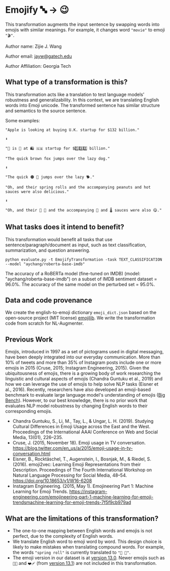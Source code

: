 # Emojify 🔤 → 😉

This transformation augments the input sentence by swapping words into emojis with similar meanings. For example, it changes word `"movie"` to emoji `"🎬"`.

Author name: Zijie J. Wang

Author email: jayw@gatech.edu

Author Affiliation: Georgia Tech

## What type of a transformation is this?

This transformation acts like a translation to test language models' robustness and generalizability. In this context, we are translating English words into Emoji unicode. The transformed sentence has similar structure and semantics to the source sentence.

Some examples:

```
"Apple is looking at buying U.K. startup for $132 billion."

⬇

"🍎 is 👀 at 🛍️ 🇬🇧 startup for $1️⃣3️⃣2️⃣ billion."
```

```
"The quick brown fox jumps over the lazy dog."

⬇

"The quick 🟤 🦊 jumps over the lazy 🐕."
```

```
"Oh, and their spring rolls and the accompanying peanuts and hot sauces were also delicious."

⬇

"Oh, and their 🌱 🧻 and the accompanying 🥜 and 🌡️ sauces were also 😋."
```

## What tasks does it intend to benefit?

This transformation would benefit all tasks that use sentence/paragraph/document as input, such as text classification, summarization, and question answering.

```shell
python evaluate.py -t EmojifyTransformation -task TEXT_CLASSIFICATION --model "aychang/roberta-base-imdb"
```

The accuracy of a RoBERTa model (fine-tuned on IMDB) (model: "aychang/roberta-base-imdb") on a subset of IMDB sentiment dataset = 96.0%. The accuracy of the same model on the perturbed set = 95.0%.

## Data and code provenance

We create the english-to-emoji dictionary `emoji_dict.json` based on the open-source project (MIT license) [emojilib](https://github.com/muan/emojilib). We write the transformation code from scratch for NL-Augmenter.

## Previous Work

Emojis, introduced in 1997 as a set of pictograms used in digital messaging, have been deeply integrated into our everyday communication. More than 10% of tweets and more than 35% of Instagram posts include one or more emojis in 2015 (Cruse, 2015; Instagram Engineering, 2015). Given the ubiquitousness of emojis, there is a growing body of work researching the linguistic and cultural aspects of emojis (Chandra Guntuku et al., 2019) and how we can leverage the use of emojis to help solve NLP tasks (Eisner et al., 2016). Recently, researchers have also developed an emoji-based benchmark to evaluate large language model's understanding of emojis ([Big Bench](https://github.com/google/BIG-bench/tree/56a2db6a8d27151401c2a6cb677f54e2252d3ae5/bigbench/benchmark_tasks/emoji-movie)). However, to our best knowledge, there is no prior work that evaluates NLP model robustness by changing English words to their corresponding emojis.

- Chandra Guntuku, S., Li, M., Tay, L., & Ungar, L. H. (2019). Studying Cultural Differences in Emoji Usage across the East and the West. Proceedings of the International AAAI Conference on Web and Social Media, 13(01), 226–235.
- Cruse, J. (2015, November 18). Emoji usage in TV conversation. https://blog.twitter.com/en_us/a/2015/emoji-usage-in-tv-conversation.html
- Eisner, B., Rocktäschel, T., Augenstein, I., Bosnjak, M., & Riedel, S. (2016). emoji2vec: Learning Emoji Representations from their Description. Proceedings of The Fourth International Workshop on Natural Language           Processing for Social Media, 48–54. https://doi.org/10.18653/v1/W16-6208
- Instagram Engineering. (2015, May 1). Emojineering Part 1: Machine Learning for Emoji Trends. https://instagram-engineering.com/emojineering-part-1-machine-learning-for-emoji-trendsmachine-learning-for-emoji-trends-7f5f9cb979ad

## What are the limitations of this transformation?

- The one-to-one mapping between English words and emojis is not perfect, due to the complexity of English words.
- We translate English word to emoji word by word. This design choice is likely to make mistakes when translating compound words. For example, the words `"spring roll"` is currently translated to `"🌱 🧻"`.
- The emoji version in our dataset is at [version 13.0](https://emojipedia.org/emoji-13.0/). Newer emojis such as `😵‍💫` and `❤️‍🩹` (from [version 13.1](https://emojipedia.org/emoji-13.1/)) are not included in this transformation.
